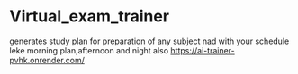 # Virtual_exam_trainer
generates study plan for preparation of any subject nad with your schedule leke morning plan,afternoon and night also
https://ai-trainer-pvhk.onrender.com/
